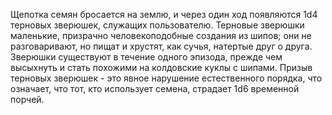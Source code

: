Щепотка семян бросается на землю, и через один ход появляются 1d4 терновых зверюшек, служащих пользователю. Терновые зверюшки маленькие, призрачно человекоподобные создания из шипов; они не разговаривают, но пищат и хрустят, как сучья, натертые друг о друга. Зверюшки существуют в течение одного эпизода, прежде чем высыхнуть и стать похожими на колдовские куклы с шипами. Призыв терновых зверюшек - это явное нарушение естественного порядка, что означает, что тот, кто использует семена, страдает 1d6 временной порчей.